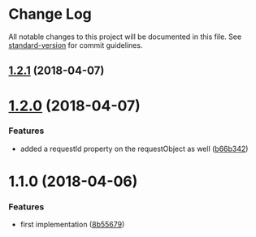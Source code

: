 # Change Log

All notable changes to this project will be documented in this file. See [standard-version](https://github.com/conventional-changelog/standard-version) for commit guidelines.

<a name="1.2.1"></a>
## [1.2.1](https://github.com/nicolaischmid/express-request-cuid/compare/v1.2.0...v1.2.1) (2018-04-07)



<a name="1.2.0"></a>
# [1.2.0](https://github.com/nicolaischmid/express-request-cuid/compare/v1.1.0...v1.2.0) (2018-04-07)


### Features

* added a requestId property on the requestObject as well ([b66b342](https://github.com/nicolaischmid/express-request-cuid/commit/b66b342))



<a name="1.1.0"></a>
# 1.1.0 (2018-04-06)


### Features

* first implementation ([8b55679](https://github.com/nicolaischmid/express-request-cuid/commit/8b55679))
